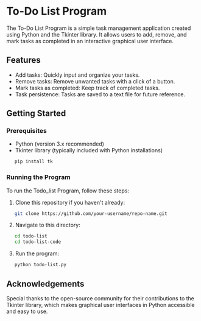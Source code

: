 # To-Do List Program


The To-Do List Program is a simple task management application created using Python and the Tkinter library. It allows users to add, remove, and mark tasks as completed in an interactive graphical user interface.

## Features

- Add tasks: Quickly input and organize your tasks.
- Remove tasks: Remove unwanted tasks with a click of a button.
- Mark tasks as completed: Keep track of completed tasks.
- Task persistence: Tasks are saved to a text file for future reference.

## Getting Started

### Prerequisites

- Python (version 3.x recommended)
- Tkinter library (typically included with Python installations)
```bash
   pip install tk
```

### Running the Program

To run the Todo_list Program, follow these steps:

1. Clone this repository if you haven't already:
```bash
   git clone https://github.com/your-username/repo-name.git
```
2. Navigate to this directory:
```bash
   cd todo-list
   cd todo-list-code
```
3. Run the program:
```bash
   python todo-list.py
```

## Acknowledgements

Special thanks to the open-source community for their contributions to the Tkinter library, which makes graphical user interfaces in Python accessible and easy to use.
